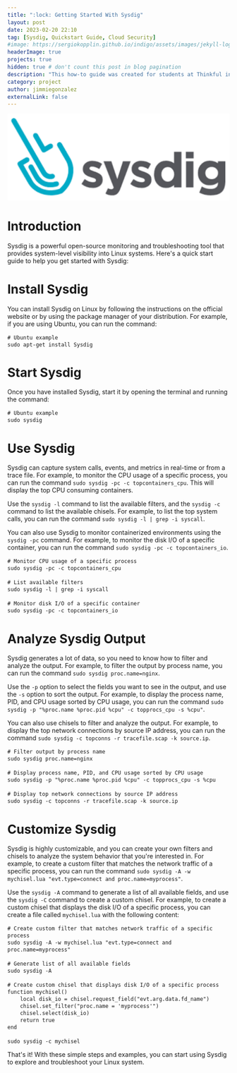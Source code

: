 ```yaml
---
title: ":lock: Getting Started With Sysdig"
layout: post
date: 2023-02-20 22:10
tag: [Sysdig, Quickstart Guide, Cloud Security]
#image: https://sergiokopplin.github.io/indigo/assets/images/jekyll-logo-light-solid.png
headerImage: true
projects: true
hidden: true # don't count this post in blog pagination
description: "This how-to guide was created for students at Thinkful in order to set up and use the API platform tool Postman."
category: project
author: jimmiegonzalez
externalLink: false
---
```


![Sysdig-Logo](/assets/sysdig.png "Sysdig Logo")

# Introduction

Sysdig is a powerful open-source monitoring and troubleshooting tool that provides system-level visibility into Linux systems. Here's a quick start guide to help you get started with Sysdig:

# Install Sysdig

You can install Sysdig on Linux by following the instructions on the official website or by using the package manager of your distribution. For example, if you are using Ubuntu, you can run the command:

```shell
# Ubuntu example
sudo apt-get install Sysdig
```

# Start Sysdig

Once you have installed Sysdig, start it by opening the terminal and running the command:

```shell
# Ubuntu example
sudo sysdig
```

# Use Sysdig

Sysdig can capture system calls, events, and metrics in real-time or from a trace file. For example, to monitor the CPU usage of a specific process, you can run the command `sudo sysdig -pc -c topcontainers_cpu`. This will display the top CPU consuming containers.

Use the `sysdig -l` command to list the available filters, and the `sysdig -c` command to list the available chisels. For example, to list the top system calls, you can run the command `sudo sysdig -l | grep -i syscall`.

You can also use Sysdig to monitor containerized environments using the `sysdig -pc` command. For example, to monitor the disk I/O of a specific container, you can run the command `sudo sysdig -pc -c topcontainers_io`.

```shell
# Monitor CPU usage of a specific process
sudo sysdig -pc -c topcontainers_cpu

# List available filters
sudo sysdig -l | grep -i syscall

# Monitor disk I/O of a specific container
sudo sysdig -pc -c topcontainers_io
```

# Analyze Sysdig Output

Sysdig generates a lot of data, so you need to know how to filter and analyze the output. For example, to filter the output by process name, you can run the command `sudo sysdig proc.name=nginx`.

Use the `-p` option to select the fields you want to see in the output, and use the `-s` option to sort the output. For example, to display the process name, PID, and CPU usage sorted by CPU usage, you can run the command `sudo sysdig -p "%proc.name %proc.pid %cpu" -c topprocs_cpu -s %cpu"`.

You can also use chisels to filter and analyze the output. For example, to display the top network connections by source IP address, you can run the command `sudo sysdig -c topconns -r tracefile.scap -k source.ip`.

```shell
# Filter output by process name
sudo sysdig proc.name=nginx

# Display process name, PID, and CPU usage sorted by CPU usage
sudo sysdig -p "%proc.name %proc.pid %cpu" -c topprocs_cpu -s %cpu

# Display top network connections by source IP address
sudo sysdig -c topconns -r tracefile.scap -k source.ip
```

# Customize Sysdig

Sysdig is highly customizable, and you can create your own filters and chisels to analyze the system behavior that you're interested in. For example, to create a custom filter that matches the network traffic of a specific process, you can run the command `sudo sysdig -A -w mychisel.lua "evt.type=connect and proc.name=myprocess"`.

Use the `sysdig -A` command to generate a list of all available fields, and use the `sysdig -C` command to create a custom chisel. For example, to create a custom chisel that displays the disk I/O of a specific process, you can create a file called `mychisel.lua` with the following content:

```shell
# Create custom filter that matches network traffic of a specific process
sudo sysdig -A -w mychisel.lua "evt.type=connect and proc.name=myprocess"

# Generate list of all available fields
sudo sysdig -A

# Create custom chisel that displays disk I/O of a specific process
function mychisel()
    local disk_io = chisel.request_field("evt.arg.data.fd_name")
    chisel.set_filter("proc.name = 'myprocess'")
    chisel.select(disk_io)
    return true
end

sudo sysdig -c mychisel
```

That's it! With these simple steps and examples, you can start using Sysdig to explore and troubleshoot your Linux system.
